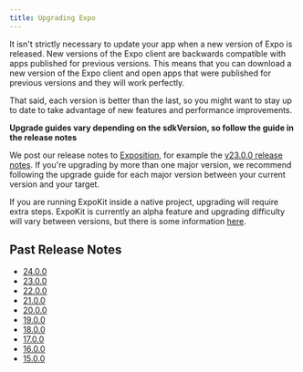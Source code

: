 ```yaml
---
title: Upgrading Expo
---
```


It isn't strictly necessary to update your app when a new version of Expo is released. New versions of the Expo client are backwards compatible with apps published for previous versions. This means that you can download a new version of the Expo client and open apps that were published for previous versions and they will work perfectly.

That said, each version is better than the last, so you might want to stay up to date to take advantage of new features and performance improvements.

**Upgrade guides vary depending on the sdkVersion, so follow the guide in the release notes**

We post our release notes to [Exposition](https://blog.expo.io/), for example the [v23.0.0 release notes](https://blog.expo.io/expo-sdk-v23-0-0-is-now-available-be0a8c655414). If you're upgrading by more than one major version, we recommend following the upgrade guide for each major version between your current version and your target.

If you are running ExpoKit inside a native project, upgrading will require extra steps. ExpoKit is currently an alpha feature and upgrading difficulty will vary between versions, but there is some information [here](../../expokit/expokit#upgrading-expokit).

## Past Release Notes

- [24.0.0](https://blog.expo.io/expo-sdk-v24-0-0-is-now-available-bfcac3b50d51)
- [23.0.0](https://blog.expo.io/expo-sdk-v23-0-0-is-now-available-be0a8c655414)
- [22.0.0](https://blog.expo.io/expo-sdk-v22-0-0-is-now-available-7745bfe97fc6)
- [21.0.0](https://blog.expo.io/expo-sdk-21-0-0-is-now-available-be33b79921b7)
- [20.0.0](https://blog.expo.io/expo-sdk-v20-0-0-is-now-available-79f84232a9d1)
- [19.0.0](https://blog.expo.io/expo-sdk-v19-0-0-is-now-available-821a62b58d3d)
- [18.0.0](https://blog.expo.io/expo-sdk-v18-0-0-is-now-available-38e62305283)
- [17.0.0](https://blog.expo.io/expo-sdk-v17-0-0-is-now-available-2c4f13362816)
- [16.0.0](https://blog.expo.io/expo-sdk-v16-0-0-is-now-available-2151d555a580)
- [15.0.0](https://blog.expo.io/expo-sdk-v15-0-0-is-now-available-2132538fd4fb)
